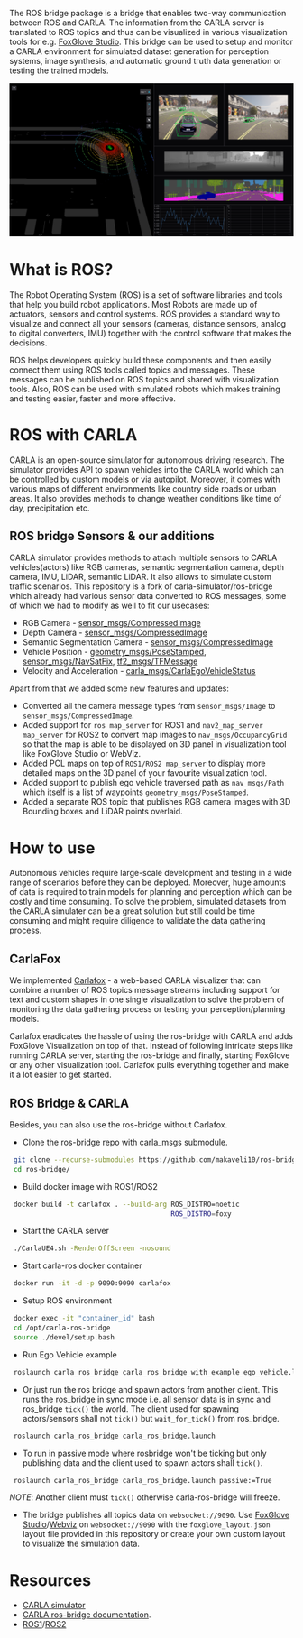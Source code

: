 The ROS bridge package is a bridge that enables two-way communication between ROS and CARLA. The information from the CARLA server is translated to ROS topics and thus can be visualized in various visualization tools for e.g. [FoxGlove Studio](https://github.com/foxglove/studio). This bridge can be used to setup and monitor a CARLA environment for simulated dataset generation for perception systems, image synthesis, and automatic ground truth data generation or testing the trained models.

<img src="docs/images/demo1.png" width="800"/>


# What is ROS?
The Robot Operating System (ROS) is a set of software libraries and tools that help you build robot applications. Most Robots are made up of actuators, sensors and control systems. ROS provides a standard way to visualize and connect all your sensors (cameras, distance sensors, analog to digital converters, IMU) together with the control software that makes the decisions.

ROS helps developers quickly build these components and then easily connect them using ROS tools called topics and messages. These messages can be published on ROS topics and shared with visualization tools. Also, ROS can be used with simulated robots which makes training and testing easier, faster and more effective.


# ROS with CARLA
CARLA is an open-source simulator for autonomous driving research. The simulator provides API to spawn vehicles into the CARLA world which can be controlled by custom models or via autopilot. Moreover, it comes with various maps of different environments like country side roads or urban areas. It also provides methods to change weather conditions like time of day, precipitation etc.

## ROS bridge Sensors & our additions
CARLA simulator provides methods to attach multiple sensors to CARLA vehicles(actors) like RGB cameras, semantic segmentation camera, depth camera, IMU, LiDAR, semantic LiDAR. It also allows to simulate custom traffic scenarios.
This repository is a fork of carla-simulator/ros-bridge which already had various sensor data converted to ROS messages, some of which we had to modify as well to fit our usecases:

- RGB Camera - [sensor_msgs/CompressedImage](https://docs.ros.org/en/api/sensor_msgs/html/msg/CompressedImage.html)
- Depth Camera - [sensor_msgs/CompressedImage](https://docs.ros.org/en/api/sensor_msgs/html/msg/CompressedImage.html)
- Semantic Segmentation Camera - [sensor_msgs/CompressedImage](https://docs.ros.org/en/api/sensor_msgs/html/msg/CompressedImage.html)
- Vehicle Position - [geometry_msgs/PoseStamped](http://docs.ros.org/en/noetic/api/geometry_msgs/html/msg/PoseStamped.html), [sensor_msgs/NavSatFix](https://docs.ros.org/en/api/sensor_msgs/html/msg/NavSatFix.html), [tf2_msgs/TFMessage](http://docs.ros.org/en/noetic/api/tf2_msgs/html/msg/TFMessage.html)
- Velocity and Acceleration - [carla_msgs/CarlaEgoVehicleStatus](https://github.com/carla-simulator/ros-carla-msgs/blob/master/msg/CarlaEgoVehicleStatus.msg)

Apart from that we added some new features and updates:
- Converted all the camera message types from ```sensor_msgs/Image``` to ```sensor_msgs/CompressedImage```.
- Added support for ```ros map_server``` for ROS1 and ```nav2_map_server map_server``` for ROS2 to convert map images to ```nav_msgs/OccupancyGrid``` so that the map is able to be displayed on 3D panel in visualization tool like FoxGlove Studio or WebViz.
- Added PCL maps on top of ```ROS1/ROS2 map_server``` to display more detailed maps on the 3D panel of your favourite visualization tool.
- Added support to publish ego vehicle traversed path as ```nav_msgs/Path``` which itself is a list of waypoints ```geometry_msgs/PoseStamped```.
- Added a separate ROS topic that publishes RGB camera images with 3D Bounding boxes and LiDAR points overlaid.


# How to use
Autonomous vehicles require large-scale development and testing in a wide range of scenarios before they can be deployed. Moreover, huge amounts of data is required to train models for planning and perception which can be costly and time consuming. To solve the problem, simulated datasets from the CARLA simulater can be a great solution but still could be time consuming and might require diligence to validate the data gathering process.

## CarlaFox
We implemented [Carlafox](https://github.com/collabora/carlafox) - a web-based CARLA visualizer that can combine a number of ROS topics message streams including support for text and custom shapes in one single visualization to solve the problem of monitoring the data gathering process or testing your perception/planning models.

Carlafox eradicates the hassle of using the ros-bridge with CARLA and adds FoxGlove Visualization on top of that. Instead of following intricate steps like running CARLA server, starting the ros-bridge and finally, starting FoxGlove or any other visualization tool. Carlafox pulls everything together and make it a lot easier to get started.

## ROS Bridge & CARLA
Besides, you can also use the ros-bridge without Carlafox. 
- Clone the ros-bridge repo with carla_msgs submodule.
```bash
 git clone --recurse-submodules https://github.com/makaveli10/ros-bridge.git
 cd ros-bridge/
```

- Build docker image with ROS1/ROS2
```bash
 docker build -t carlafox . --build-arg ROS_DISTRO=noetic
                                        ROS_DISTRO=foxy
```

- Start the CARLA server
```bash
 ./CarlaUE4.sh -RenderOffScreen -nosound 
```

- Start carla-ros docker container
```bash
 docker run -it -d -p 9090:9090 carlafox
```

- Setup ROS environment
```bash
 docker exec -it "container_id" bash
 cd /opt/carla-ros-bridge
 source ./devel/setup.bash
```

- Run Ego Vehicle example
```bash
 roslaunch carla_ros_bridge carla_ros_bridge_with_example_ego_vehicle.launch
```

- Or just run the ros bridge and spawn actors from another client. This runs the ros_bridge in sync mode i.e. all sensor data is in sync and ros_bridge ```tick()``` the world. The client used for spawning actors/sensors shall not ```tick()``` but ```wait_for_tick()``` from ros_bridge.
```bash
 roslaunch carla_ros_bridge carla_ros_bridge.launch
```

- To run in passive mode where rosbridge won't be ticking but only publishing data and the client used to spawn actors shall ```tick()```.
```bash
 roslaunch carla_ros_bridge carla_ros_bridge.launch passive:=True
```
*NOTE*: Another client must ```tick()``` otherwise carla-ros-bridge will freeze.

- The bridge publishes all topics data on ```websocket://9090```. Use [FoxGlove Studio](https://github.com/foxglove/studio)/[Webviz](https://github.com/cruise-automation/webviz) on ```websocket://9090``` with the ```foxglove_layout.json``` layout file provided in this repository or create your own custom layout to visualize the simulation data.


# Resources
- [CARLA simulator](https://carla.readthedocs.io/en/latest/)
- [CARLA ros-bridge documentation](https://carla.readthedocs.io/projects/ros-bridge/en/latest/).
- [ROS1](http://wiki.ros.org/noetic)/[ROS2](http://docs.ros.org/en/foxy/)
